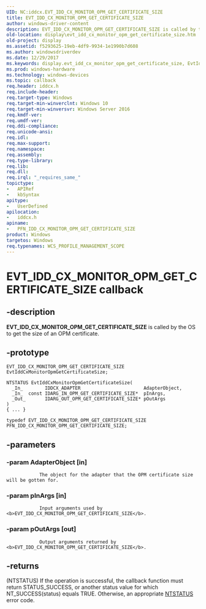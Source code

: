 ```yaml
---
UID: NC:iddcx.EVT_IDD_CX_MONITOR_OPM_GET_CERTIFICATE_SIZE
title: EVT_IDD_CX_MONITOR_OPM_GET_CERTIFICATE_SIZE
author: windows-driver-content
description: EVT_IDD_CX_MONITOR_OPM_GET_CERTIFICATE_SIZE is called by the OS to get the size of an OPM certificate.
old-location: display\evt_idd_cx_monitor_opm_get_certificate_size.htm
old-project: display
ms.assetid: f5293625-19eb-4df9-9934-1e1990b7d608
ms.author: windowsdriverdev
ms.date: 12/29/2017
ms.keywords: display.evt_idd_cx_monitor_opm_get_certificate_size, EvtIddCxMonitorOpmGetCertificateSize callback function [Display Devices], EvtIddCxMonitorOpmGetCertificateSize, EVT_IDD_CX_MONITOR_OPM_GET_CERTIFICATE_SIZE, EVT_IDD_CX_MONITOR_OPM_GET_CERTIFICATE_SIZE, iddcx/EvtIddCxMonitorOpmGetCertificateSize, PFN_IDD_CX_MONITOR_OPM_GET_CERTIFICATE_SIZE callback function pointer [Display Devices], PFN_IDD_CX_MONITOR_OPM_GET_CERTIFICATE_SIZE
ms.prod: windows-hardware
ms.technology: windows-devices
ms.topic: callback
req.header: iddcx.h
req.include-header: 
req.target-type: Windows
req.target-min-winverclnt: Windows 10
req.target-min-winversvr: Windows Server 2016
req.kmdf-ver: 
req.umdf-ver: 
req.ddi-compliance: 
req.unicode-ansi: 
req.idl: 
req.max-support: 
req.namespace: 
req.assembly: 
req.type-library: 
req.lib: 
req.dll: 
req.irql: "_requires_same_"
topictype:
-	APIRef
-	kbSyntax
apitype:
-	UserDefined
apilocation:
-	iddcx.h
apiname:
-	PFN_IDD_CX_MONITOR_OPM_GET_CERTIFICATE_SIZE
product: Windows
targetos: Windows
req.typenames: WCS_PROFILE_MANAGEMENT_SCOPE
---
```


# EVT_IDD_CX_MONITOR_OPM_GET_CERTIFICATE_SIZE callback


## -description


<b>EVT_IDD_CX_MONITOR_OPM_GET_CERTIFICATE_SIZE</b> is called by the OS to get the size of an OPM certificate.


## -prototype


````
EVT_IDD_CX_MONITOR_OPM_GET_CERTIFICATE_SIZE EvtIddCxMonitorOpmGetCertificateSize;

NTSTATUS EvtIddCxMonitorOpmGetCertificateSize(
  _In_        IDDCX_ADAPTER                       AdapterObject,
  _In_  const IDARG_IN_OPM_GET_CERTIFICATE_SIZE*  pInArgs,
  _Out_       IDARG_OUT_OPM_GET_CERTIFICATE_SIZE* pOutArgs
)
{ ... }

typedef EVT_IDD_CX_MONITOR_OPM_GET_CERTIFICATE_SIZE PFN_IDD_CX_MONITOR_OPM_GET_CERTIFICATE_SIZE;
````


## -parameters




### -param AdapterObject [in]


                    
                The object for the adapter that the OPM certificate size will be gotten for.


### -param pInArgs [in]


                    
                Input arguments used by <b>EVT_IDD_CX_MONITOR_OPM_GET_CERTIFICATE_SIZE</b>.


### -param pOutArgs [out]


                    
                Output arguments returned by <b>EVT_IDD_CX_MONITOR_OPM_GET_CERTIFICATE_SIZE</b>.


## -returns



(NTSTATUS) If the operation is successful, the callback function must return STATUS_SUCCESS, or another status value for which NT_SUCCESS(status) equals TRUE. Otherwise, an appropriate <a href="https://msdn.microsoft.com/7792201b-63bb-4db5-803d-2af02893d505">NTSTATUS</a> error code. 
                    



